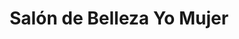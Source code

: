 ---
title: "Salón de Belleza Yo Mujer"
url: /santa-cruz-de-la-sierra/salon-de-belleza-yo-mujer/
shop: Friseur
---